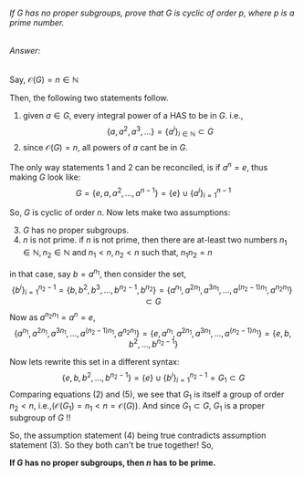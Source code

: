 ###### If G has no proper subgroups, prove that G is cyclic of order p, where p is a prime number.

###### Answer:

Say, $\mathcal{O}(G) = n \in \mathbb{N}$

Then, the following two statements follow.

1) given $a \in G$, every integral power of a HAS to be in $G$. i.e.,
$$
\{a, a^2, a^3,...\} = \{a^i\}_{i\in\mathbb{N}}\subset G \tag{1}
$$
2) since $\mathcal{O}(G) = n$, all powers of $a$ cant be in $G$. 

The only way statements 1 and 2 can be reconciled, is if  $a^n = e$, thus making $G$ look like:
$$
G = \{e, a, a^2, \ldots, a^{n-1}\} = \{e\} \cup \{a^i\}_{i=1}^{n-1} \tag{2}
$$

So, $G$ is cyclic of order $n$. Now lets make two assumptions:

3) $G$ has no proper subgroups.
4) $n$ is not prime.
if $n$ is not prime, then there are at-least two numbers $n_1 \in \mathbb{N}, n_2 \in \mathbb{N}$ and $n_1 < n, n_2 < n$ such that, $n_1n_2 = n$ 

in that case, say $b=a^{n_1}$, then consider the set,
$$
\{b^i\}_{i=1}^{n_2-1} = \{b, b^2, b^3, \ldots, b^{n_2-1}, b^{n_2}\} = \{a^{n_1},a^{2n_1}, a^{3n_1},\ldots, a^{(n_2-1)n_1}, a^{n_2n_1}\}\subset G\tag{3}
$$
Now as $a^{n_2n_1} = a^{n} = e$, 
$$
\{a^{n_1},a^{2n_1}, a^{3n_1},\ldots, a^{(n_2-1)n_1}, a^{n_2n_1}\} = \{e, a^{n_1},a^{2n_1}, a^{3n_1},\ldots, a^{(n_2-1)n_1}\} = \{e, b, b^2, \ldots, b^{n_2-1}\}\tag{4}
$$

Now lets rewrite this set in a different syntax: 
$$
\{e, b, b^2, \ldots, b^{n_2-1}\} = \{e\} \cup \{b^i\}_{i=1}^{n_2-1} = G_{1}\subset G\tag{5}
$$
Comparing equations (2) and (5), we see that $G_1$ is itself a group of order $n_2<n$, i.e.,$(\mathcal{O}(G_1) = n_1 < n = \mathcal{O}(G))$. And since $G_1\subset G$, $G_1$ is a proper subgroup of $G$ !! 

So, the assumption statement (4) being true contradicts assumption statement (3). So they both can't be true together! So, 

**If $G$ has no proper subgroups, then $n$ has to be prime.** 